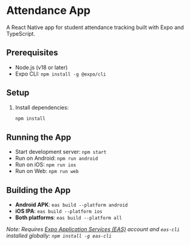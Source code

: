 # Attendance App

A React Native app for student attendance tracking built with Expo and TypeScript.

## Prerequisites

- Node.js (v18 or later)
- Expo CLI: `npm install -g @expo/cli`

## Setup

1. Install dependencies:
   ```bash
   npm install
   ```

## Running the App

- Start development server: `npm start`
- Run on Android: `npm run android`
- Run on iOS: `npm run ios`
- Run on Web: `npm run web`

## Building the App

- **Android APK**: `eas build --platform android`
- **iOS IPA**: `eas build --platform ios`
- **Both platforms**: `eas build --platform all`

*Note: Requires [Expo Application Services (EAS)](https://expo.dev/eas) account and `eas-cli` installed globally: `npm install -g eas-cli`*

